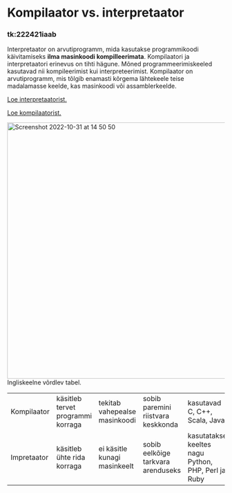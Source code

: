 <!DOCTYPE html>
<html>
<body>

<h1>Kompilaator vs. interpretaator</h1>

<h3>tk:222421iaab</h3>

</body>
</html>


   Interpretaator on arvutiprogramm, mida kasutakse programmikoodi käivitamiseks <b>ilma masinkoodi kompilleerimata</b>. Kompilaatori ja interpretaatori erinevus on tihti hägune. Mõned programmeerimiskeeled kasutavad nii kompileerimist kui interpreteerimist. Kompilaator on arvutiprogramm, mis tõlgib enamasti kõrgema lähtekeele teise madalamasse keelde, kas masinkoodi või assamblerkeelde.

<a href="https://en.wikipedia.org/wiki/Interpreter_(computing)"> Loe interpretaatorist.</a>

<a href="https://en.wikipedia.org/wiki/Compiler"> Loe kompilaatorist.</a>

<img width="593" alt="Screenshot 2022-10-31 at 14 50 50" src="https://user-images.githubusercontent.com/117080434/199012115-3a1221f9-c96e-4875-9ae4-5d417dbfcb0f.png"> Ingliskeelne võrdlev tabel.

<table>
   
<td/>Kompilaator<td>käsitleb tervet programmi korraga<td>tekitab vahepealse masinkoodi<td>sobib paremini riistvara keskkonda<td>kasutavad C, C++, Scala, Java</tr>
<td/>Impretaator<td>käsitleb ühte rida korraga<td>ei käsitle kunagi masinkeelt<td>sobib eelkõige tarkvara arenduseks<td>kasutatakse keeltes nagu Python, PHP, Perl ja Ruby</tr>  

</table>
